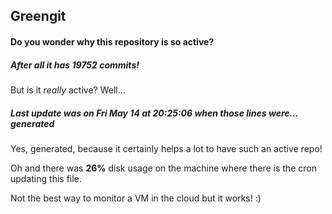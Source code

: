 ## Greengit

#### Do you wonder why this repository is so active?

##### After all it has 19752 commits!

But is it *really* active? Well...

##### Last update was on Fri May 14 at 20:25:06 when those lines were... generated

Yes, generated, because it certainly helps a lot to have such an active repo!

Oh and there was **26%** disk usage on the machine
where there is the cron updating this file.

Not the best way to monitor a VM in the cloud but it works! :)
